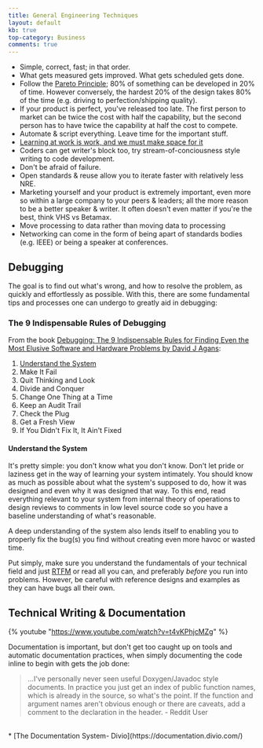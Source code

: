 ```yaml
---
title: General Engineering Techniques
layout: default
kb: true
top-category: Business
comments: true
---
```


* Simple, correct, fast; in that order.
* What gets measured gets improved. What gets scheduled gets done.
* Follow the [Pareto Principle](https://en.wikipedia.org/wiki/Pareto_principle); 80% of something can be developed in 20% of time. However conversely, the hardest 20% of the design takes 80% of the time (e.g. driving to perfection/shipping quality).
* If your product is perfect, you've released too late. The first person to market can be twice the cost with half the capability, but the second person has to have twice the capability at half the cost to compete.
* Automate & script everything. Leave time for the important stuff.
* [Learning at work is work, and we must make space for it](https://sloanreview.mit.edu/article/learning-for-a-living/)
* Coders can get writer's block too, try stream-of-conciousness style writing to code development.
* Don't be afraid of failure.
* Open standards & reuse allow you to iterate faster with relatively less NRE.
* Marketing yourself and your product is extremely important, even more so within a large company to your peers & leaders; all the more reason to be a better speaker & writer. It often doesn't even matter if you're the best, think VHS vs Betamax.
* Move processing to data rather than moving data to processing
* Networking can come in the form of being apart of standards bodies (e.g. IEEE) or being a speaker at conferences.



## Debugging

The goal is to find out what's wrong, and how to resolve the problem, as quickly and effortlessly as possible. With this, there are some fundamental tips and processes one can undergo to greatly aid in debugging:

### The 9 Indispensable Rules of Debugging

From the book [Debugging: The 9 Indispensable Rules for Finding Even the Most Elusive Software and Hardware Problems by David J Agans](https://www.amazon.com/Debugging-Indispensable-Software-Hardware-Problems/dp/0814474578):

1. [Understand the System](#understand-the-system)
2. Make It Fail
3. Quit Thinking and Look
4. Divide and Conquer
5. Change One Thing at a Time
6. Keep an Audit Trail
7. Check the Plug
8. Get a Fresh View
9. If You Didn't Fix It, It Ain't Fixed

#### Understand the System

It's pretty simple: you don't know what you don't know. Don't let pride or laziness get in the way of learning your system intimately. You should know as much as possible about what the system's supposed to do, how it was designed and even why it was designed that way. To this end, read everything relevant to your system from internal theory of operations to design reviews to comments in low level source code so you have a baseline understanding of what's reasonable.

A deep understanding of the system also lends itself to enabling you to properly fix the bug(s) you find without creating even more havoc or wasted time.

Put simply, make sure you understand the fundamentals of your technical field and just [RTFM](https://en.wikipedia.org/wiki/RTFM) or read all you can, and preferably _before_ you run into problems. However, be careful with reference designs and examples as they can have bugs all their own.




## Technical Writing & Documentation

{% youtube "https://www.youtube.com/watch?v=t4vKPhjcMZg" %}
<br />

Documentation is important, but don't get too caught up on tools and automatic documentation practices, when simply documenting the code inline to begin with gets the job done:
> ...I've personally never seen useful Doxygen/Javadoc style documents. In practice you just get an index of public function names, which is already in the source, so what's the point. If the function and argument names aren't obvious enough or there are caveats, add a comment to the declaration in the header. - Reddit User

<br />
* [The Documentation System- Divio](https://documentation.divio.com/)

